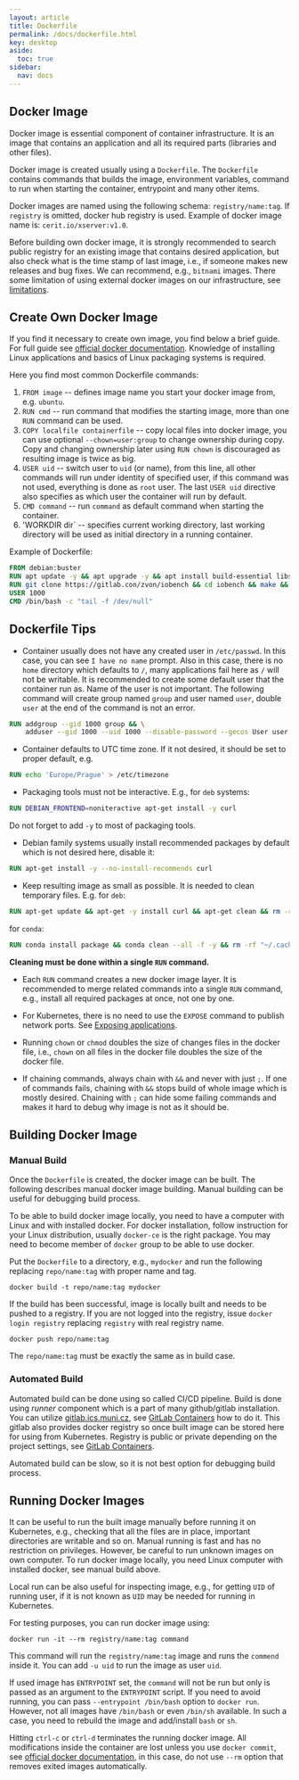 ```yaml
---
layout: article
title: Dockerfile
permalink: /docs/dockerfile.html
key: desktop
aside:
  toc: true
sidebar:
  nav: docs
---
```

## Docker Image

Docker image is essential component of container infrastructure. It is an image that contains an application and all its required parts (libraries and other files). 

Docker image is created usually using a `Dockerfile`. The `Dockerfile` contains commands that builds the image, environment variables, command to run when starting the container, entrypoint and many other items.

Docker images are named using the following schema: `registry/name:tag`. If `registry` is omitted, docker hub registry is used. Example of docker image name is: `cerit.io/xserver:v1.0`. 

Before building own docker image, it is strongly recommended to search public registry for an existing image that contains desired application, but also check what is the time stamp of last image, i.e., if someone makes new releases and bug fixes. We can recommend, e.g., `bitnami` images. There some limitation of using external docker images on our infrastructure, see [limitations](/docs/limitations.html).

## Create Own Docker Image

If you find it necessary to create own image, you find below a brief guide. For full guide see [official docker documentation](https://docs.docker.com/develop/). Knowledge of installing Linux applications and basics of Linux packaging systems is required.

Here you find most common Dockerfile commands:

1. `FROM image` -- defines image name you start your docker image from, e.g. `ubuntu`.
2. `RUN cmd` -- run command that modifies the starting image, more than one `RUN` command can be used.
3. `COPY localfile containerfile` -- copy local files into docker image, you can use optional `--chown=user:group` to change ownership during copy. Copy and changing ownership later using `RUN chown` is discouraged as resulting image is twice as big.
4. `USER uid` -- switch user to `uid` (or name), from this line, all other commands will run under identity of specified user, if this command was not used, everything is done as `root` user. The last `USER uid` directive also specifies as which user the container will run by default.
5. `CMD command` -- run `command` as default command when starting the container.
6. 'WORKDIR dir` -- specifies current working directory, last working directory will be used as initial directory in a running container.

Example of Dockerfile:
```dockerfile
FROM debian:buster
RUN apt update -y && apt upgrade -y && apt install build-essential libssh-dev git -y
RUN git clone https://gitlab.con/zvon/iobench && cd iobench && make && make install
USER 1000
CMD /bin/bash -c "tail -f /dev/null"
```

## Dockerfile Tips

* Container usually does not have any created user in `/etc/passwd`. In this case, you can see `I have no name` prompt. Also in this case, there is no `home` directory which defaults to `/`, many applications fail here as `/` will not be writable. It is recommended to create some default user that the container run as. Name of the user is not important. The following command will create group named `group` and user named `user`, double `user` at the end of the command is not an error. 
```dockerfile
RUN addgroup --gid 1000 group && \
    adduser --gid 1000 --uid 1000 --disable-password --gecos User user
```

* Container defaults to UTC time zone. If it not desired, it should be set to proper default, e.g. 
```dockerfile
RUN echo 'Europe/Prague' > /etc/timezone
```

* Packaging tools must not be interactive. E.g., for `deb` systems: 
```dockerfile
RUN DEBIAN_FRONTEND=noniteractive apt-get install -y curl
``` 
Do not forget to add `-y` to most of packaging tools.

* Debian family systems usually install recommended packages by default which is not desired here, disable it: 
```dockerfile
RUN apt-get install -y --no-install-recommends curl
```

* Keep resulting image as small as possible. It is needed to clean temporary files. E.g. for `deb`: 
```dockerfile
RUN apt-get update && apt-get -y install curl && apt-get clean && rm -rf /var/lib/apt/lists/*
``` 
for `conda`: 
```dockerfile
RUN conda install package && conda clean --all -f -y && rm -rf "~/.cache
```
**Cleaning must be done within a single `RUN` command.** 

* Each `RUN` command creates a new docker image layer. It is recommended to merge related commands into a single `RUN` command, e.g., install all required packages at once, not one by one.

* For Kubernetes, there is no need to use the `EXPOSE` command to publish network ports. See [Exposing applications](docs/kubectl-expose.html).

* Running `chown` or `chmod` doubles the size of changes files in the docker file, i.e., `chown` on all files in the docker file doubles the size of the docker file.

* If chaining commands, always chain with `&&` and never with just `;`. If one of commands fails, chaining with `&&` stops build of whole image which is mostly desired. Chaining with `;` can hide some failing commands and makes it hard to debug why image is not as it should be.

## Building Docker Image

### Manual Build

Once the `Dockerfile` is created, the docker image can be built. The following describes manual docker image building. Manual building can be useful for debugging build process.

To be able to build docker image locally, you need to have a computer with Linux and with installed docker. For docker installation, follow instruction for your Linux distribution, usually `docker-ce` is the right package. You may need to become member of `docker` group to be able to use docker.

Put the `Dockerfile` to a directory, e.g., `mydocker` and run the following replacing `repo/name:tag` with proper name and tag.
```
docker build -t repo/name:tag mydocker
```

If the build has been successful, image is locally built and needs to be pushed to a registry. If you are not logged into the registry, issue `docker login registry` replacing `registry` with real registry name. 
```
docker push repo/name:tag
```
The `repo/name:tag` must be exactly the same as in build case.

### Automated Build

Automated build can be done using so called CI/CD pipeline. Build is done using *runner* component which is a part of many github/gitlab installation. You can utilize [gitlab.ics.muni.cz](https://gitlab.ics.muni.cz), see [GitLab Containers](/docs/containers_build.html) how to do it. This gitlab also provides docker registry so once built image can be stored here for using from Kubernetes. Registry is public or private depending on the project settings, see [GitLab Containers](/docs/containers_build.html#how-to-use-images-from-gitlab-registry).

Automated build can be slow, so it is not best option for debugging build process.

## Running Docker Images

It can be useful to run the built image manually before running it on Kubernetes, e.g., checking that all the files are in place, important directories are writable and so on. Manual running is fast and has no restriction on privileges. However, be careful to run unknown images on own computer. To run docker image locally, you need Linux computer with installed docker, see manual build above.

Local run can be also useful for inspecting image, e.g., for getting `UID` of running user, if it is not known as `UID` may be needed for running in Kubernetes.

For testing purposes, you can run docker image using:
```
docker run -it --rm registry/name:tag command
```

This command will run the `registry/name:tag` image and runs the `commend` inside it. You can add `-u uid` to run the image as user `uid`.

If used image has `ENTRYPOINT` set, the `command` will not be run but only is passed as an argument to the `ENTRYPOINT` script. If you need to avoid running, you can pass `--entrypoint /bin/bash` option to `docker run`. However, not all images have `/bin/bash` or even `/bin/sh` available. In such a case, you need to rebuild the image and add/install `bash` or `sh`.

Hitting `ctrl-c` or `ctrl-d` terminates the running docker image. All modifications inside the container are lost unless you use `docker commit`, see [official docker documentation](https://docs.docker.com/develop/), in this case, do not use `--rm` option that removes exited images automatically. 
